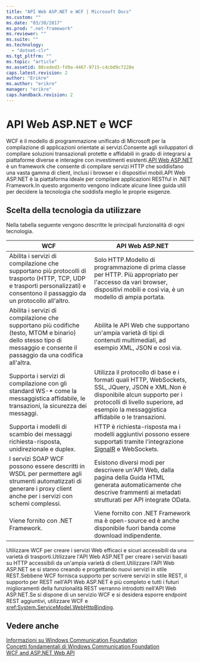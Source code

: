 ```yaml
---
title: "API Web ASP.NET e WCF | Microsoft Docs"
ms.custom: ""
ms.date: "03/30/2017"
ms.prod: ".net-framework"
ms.reviewer: ""
ms.suite: ""
ms.technology: 
  - "dotnet-clr"
ms.tgt_pltfrm: ""
ms.topic: "article"
ms.assetid: 08ceded3-fd9a-4467-9715-c4cbd9c7228e
caps.latest.revision: 2
author: "Erikre"
ms.author: "erikre"
manager: "erikre"
caps.handback.revision: 2
---
```

# API Web ASP.NET e WCF
WCF è il modello di programmazione unificato di Microsoft per la compilazione di applicazioni orientate ai servizi.Consente agli sviluppatori di compilare soluzioni transazionali protette e affidabili in grado di integrarsi a piattaforme diverse e interagire con investimenti esistenti.[API Web ASP.NET](http://www.asp.net/web-api) è un framework che consente di compilare servizi HTTP che soddisfano una vasta gamma di client, inclusi i browser e i dispositivi mobili.API Web ASP.NET è la piattaforma ideale per compilare applicazioni RESTful in .NET Framework.In questo argomento vengono indicate alcune linee guida utili per decidere la tecnologia che soddisfa meglio le proprie esigenze.  
  
## Scelta della tecnologia da utilizzare  
 Nella tabella seguente vengono descritte le principali funzionalità di ogni tecnologia.  
  
|WCF|API Web ASP.NET|  
|---------|---------------------|  
|Abilita i servizi di compilazione che supportano più protocolli di trasporto \(HTTP, TCP, UDP e trasporti personalizzati\) e consentono il passaggio da un protocollo all'altro.|Solo HTTP.Modello di programmazione di prima classe per HTTP. Più appropriato per l'accesso da vari browser, dispositivi mobili e così via, è un modello di ampia portata.|  
|Abilita i servizi di compilazione che supportano più codifiche \(testo, MTOM e binario\) dello stesso tipo di messaggio e consente il passaggio da una codifica all'altra.|Abilita le API Web che supportano un'ampia varietà di tipi di contenuti multimediali, ad esempio XML, JSON e così via.|  
|Supporta i servizi di compilazione con gli standard WS\-\* come la messaggistica affidabile, le transazioni, la sicurezza dei messaggi.|Utilizza il protocollo di base e i formati quali HTTP, WebSockets, SSL, JQuery, JSON e XML.Non è disponibile alcun supporto per i protocolli di livello superiore, ad esempio la messaggistica affidabile o le transazioni.|  
|Supporta i modelli di scambio dei messaggi richiesta\-risposta, unidirezionale e duplex.|HTTP è richiesta\-risposta ma i modelli aggiuntivi possono essere supportati tramite l'integrazione [SignalR](https://github.com/SignalR/SignalR) e WebSockets.|  
|I servizi SOAP WCF possono essere descritti in WSDL per permettere agli strumenti automatizzati di generare i proxy client anche per i servizi con schemi complessi.|Esistono diversi modi per descrivere un'API Web, dalla pagina della Guida HTML generata automaticamente che descrive frammenti ai metadati strutturati per API integrate OData.|  
|Viene fornito con .NET Framework.|Viene fornito con .NET Framework ma è open\-source ed è anche disponibile fuori banda come download indipendente.|  
  
 Utilizzare WCF per creare i servizi Web efficaci e sicuri accessibili da una varietà di trasporti.Utilizzare l'API Web ASP.NET per creare i servizi basati su HTTP accessibili da un'ampia varietà di client.Utilizzare l'API Web ASP.NET se si stanno creando e progettando nuovi servizi in stile REST.Sebbene WCF fornisca supporto per scrivere servizi in stile REST, il supporto per REST nell'API Web ASP.NET è più completo e tutti i futuri miglioramenti della funzionalità REST verranno introdotti nell'API Web ASP.NET.Se si dispone di un servizio WCF e si desidera esporre endpoint REST aggiuntivi, utilizzare WCF e <xref:System.ServiceModel.WebHttpBinding>.  
  
## Vedere anche  
 [Informazioni su Windows Communication Foundation](../../../docs/framework/wcf/whats-wcf.md)   
 [Concetti fondamentali di Windows Communication Foundation](../../../docs/framework/wcf/fundamental-concepts.md)   
 [WCF and ASP.NET Web API](../../../docs/framework/wcf/wcf-and-aspnet-web-api.md)